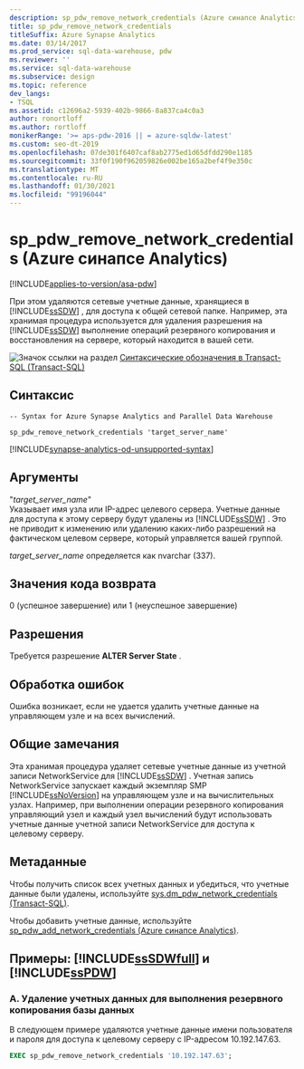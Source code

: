 ```yaml
---
description: sp_pdw_remove_network_credentials (Azure синапсе Analytics)
title: sp_pdw_remove_network_credentials
titleSuffix: Azure Synapse Analytics
ms.date: 03/14/2017
ms.prod_service: sql-data-warehouse, pdw
ms.reviewer: ''
ms.service: sql-data-warehouse
ms.subservice: design
ms.topic: reference
dev_langs:
- TSQL
ms.assetid: c12696a2-5939-402b-9866-8a837ca4c0a3
author: ronortloff
ms.author: rortloff
monikerRange: '>= aps-pdw-2016 || = azure-sqldw-latest'
ms.custom: seo-dt-2019
ms.openlocfilehash: 07de301f6407caf8ab2775ed1d65dfdd290e1185
ms.sourcegitcommit: 33f0f190f962059826e002be165a2bef4f9e350c
ms.translationtype: MT
ms.contentlocale: ru-RU
ms.lasthandoff: 01/30/2021
ms.locfileid: "99196044"
---
```

# <a name="sp_pdw_remove_network_credentials-azure-synapse-analytics"></a>sp_pdw_remove_network_credentials (Azure синапсе Analytics)
[!INCLUDE[applies-to-version/asa-pdw](../../includes/applies-to-version/asa-pdw.md)]

  При этом удаляются сетевые учетные данные, хранящиеся в [!INCLUDE[ssSDW](../../includes/sssdw-md.md)] , для доступа к общей сетевой папке. Например, эта хранимая процедура используется для удаления разрешения на [!INCLUDE[ssSDW](../../includes/sssdw-md.md)] выполнение операций резервного копирования и восстановления на сервере, который находится в вашей сети.  
  
 ![Значок ссылки на раздел](../../database-engine/configure-windows/media/topic-link.gif "Значок ссылки на раздел") [Синтаксические обозначения в Transact-SQL &#40;Transact-SQL&#41;](../../t-sql/language-elements/transact-sql-syntax-conventions-transact-sql.md)  
  
## <a name="syntax"></a>Синтаксис  
  
```syntaxsql  
-- Syntax for Azure Synapse Analytics and Parallel Data Warehouse  
  
sp_pdw_remove_network_credentials 'target_server_name'  
```

[!INCLUDE[synapse-analytics-od-unsupported-syntax](../../includes/synapse-analytics-od-unsupported-syntax.md)]

## <a name="arguments"></a>Аргументы  
 "*target_server_name*"  
 Указывает имя узла или IP-адрес целевого сервера. Учетные данные для доступа к этому серверу будут удалены из [!INCLUDE[ssSDW](../../includes/sssdw-md.md)] . Это не приводит к изменению или удалению каких-либо разрешений на фактическом целевом сервере, который управляется вашей группой.  
  
 *target_server_name* определяется как nvarchar (337).  
  
## <a name="return-code-values"></a>Значения кода возврата  
 0 (успешное завершение) или 1 (неуспешное завершение)  
  
## <a name="permissions"></a>Разрешения  
 Требуется разрешение **ALTER Server State** .  
  
## <a name="error-handling"></a>Обработка ошибок  
 Ошибка возникает, если не удается удалить учетные данные на управляющем узле и на всех вычислений.  
  
## <a name="general-remarks"></a>Общие замечания  
 Эта хранимая процедура удаляет сетевые учетные данные из учетной записи NetworkService для [!INCLUDE[ssSDW](../../includes/sssdw-md.md)] . Учетная запись NetworkService запускает каждый экземпляр SMP [!INCLUDE[ssNoVersion](../../includes/ssnoversion-md.md)] на управляющем узле и на вычислительных узлах. Например, при выполнении операции резервного копирования управляющий узел и каждый узел вычислений будут использовать учетные данные учетной записи NetworkService для доступа к целевому серверу.  
  
## <a name="metadata"></a>Метаданные  
 Чтобы получить список всех учетных данных и убедиться, что учетные данные были удалены, используйте [sys.dm_pdw_network_credentials &#40;Transact-SQL&#41;](../../relational-databases/system-dynamic-management-views/sys-dm-pdw-network-credentials-transact-sql.md).  
  
 Чтобы добавить учетные данные, используйте [sp_pdw_add_network_credentials &#40;Azure синапсе Analytics&#41;](../../relational-databases/system-stored-procedures/sp-pdw-add-network-credentials-sql-data-warehouse.md).  
  
## <a name="examples-sssdwfull-and-sspdw"></a>Примеры: [!INCLUDE[ssSDWfull](../../includes/sssdwfull-md.md)] и [!INCLUDE[ssPDW](../../includes/sspdw-md.md)]  
  
### <a name="a-remove-credentials-for-performing-a-database-backup"></a>A. Удаление учетных данных для выполнения резервного копирования базы данных  
 В следующем примере удаляются учетные данные имени пользователя и пароля для доступа к целевому серверу с IP-адресом 10.192.147.63.  
  
```sql  
EXEC sp_pdw_remove_network_credentials '10.192.147.63';  
```  
  
  

